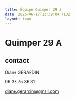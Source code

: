 ```yaml
---
title: Équipe Quimper 29 A
date: 2025-06-17T12:39:04.713Z
layout: team
---
```


# Quimper 29 A



## contact 

Diane GERARDIN

06 33 75 36 31

diane.gerardin@gmail.com

